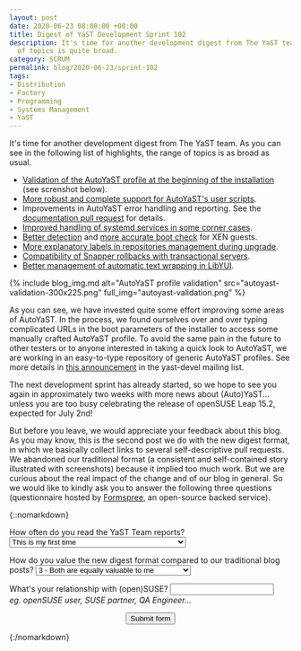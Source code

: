 ```yaml
---
layout: post
date: 2020-06-23 08:00:00 +00:00
title: Digest of YaST Development Sprint 102
description: It's time for another development digest from The YaST team. As usual, the range
  of topics is quite broad.
category: SCRUM
permalink: blog/2020-06-23/sprint-102
tags:
- Distribution
- Factory
- Programming
- Systems Management
- YaST
---
```


It's time for another development digest from The YaST team. As you can see in the following list
of highlights, the range of topics is as broad as usual. 

- [Validation of the AutoYaST profile at the beginning of the
  installation](https://github.com/yast/yast-autoinstallation/pull/624) (see
  screnshot below).
- [More robust and complete support for AutoYaST's user
  scripts](https://github.com/yast/yast-autoinstallation/pull/612).
- Improvements in AutoYaST error handling and reporting. See the [documentation pull
  request](https://github.com/yast/yast-autoinstallation/pull/625) for details.
- [Improved handling of systemd services in some corner
  cases](https://github.com/yast/yast-yast2/pull/1059).
- [Better detection](https://github.com/yast/yast-yast2/pull/1062) and [more accurate boot
  check](https://github.com/yast/yast-storage-ng/pull/1102) for XEN guests.
- [More explanatory labels in repositories management during
  upgrade](https://github.com/yast/yast-installation/pull/863).
- [Compatibility of Snapper rollbacks with transactional
  servers](https://github.com/openSUSE/snapper/pull/540).
- [Better management of automatic text wrapping in
  LibYUI](https://github.com/libyui/libyui/pull/165).

{% include blog_img.md alt="AutoYaST profile validation"
src="autoyast-validation-300x225.png" full_img="autoyast-validation.png" %}

As you can see, we have invested quite some effort improving some areas of AutoYaST. In the process,
we found ourselves over and over typing complicated URLs in the boot parameters of the installer to
access some manually crafted AutoYaST profile. To avoid the same pain in the future to other testers
or to anyone interested in taking a quick look to AutoYaST, we are working in an easy-to-type
repository of generic AutoYaST profiles. See more details in [this
announcement](https://lists.opensuse.org/yast-devel/2020-06/msg00027.html) in the yast-devel mailing
list.

The next development sprint has already started, so we hope to see you again in approximately two
weeks with more news about (Auto)YaST... unless you are too busy celebrating the release of openSUSE
Leap 15.2, expected for July 2nd!

But before you leave, we would appreciate your feedback about this blog. As you may know, this is the
second post we do with the new digest format, in which we basically collect links to several
self-descriptive pull requests. We abandoned our traditional format (a consistent and self-contained
story illustrated with screenshots) because it implied too much work. But we are curious about the
real impact of the change and of our blog in general. So we would like to kindly ask you to answer
the following three questions (questionnaire hosted by [Formspree](https://formspree.io/), an
open-source backed service).

{::nomarkdown}
<form name="input" method="POST" action="https://formspree.io/ancor@suse.de">
  <p>How often do you read the YaST Team reports?
  <select name="frequency">
    <option value="never">This is my first time</option>
    <option value="depends">When I find something interesting in the summary</option>
    <option value="often">Regularly</option>
  </select>
  </p>
  <p>How do you value the new digest format compared to our traditional blog posts?
  <select name="format">
    <option value="1">1 - The new format is basically useless</option>
    <option value="2">2 - I prefer the previous format</option>
    <option value="3" selected="selected">3 - Both are equally valuable to me</option>
    <option value="4">4 - I prefer the new digest format</option>
    <option value="5">5 - The new digest is the only useful format</option>
  </select>
  </p>
  <p>What's your relationship with (open)SUSE? <input type="text" name="role"><br/>
  <i>eg. openSUSE user, SUSE partner, QA Engineer...</i>
  </p>
  <center><input type="submit" value="Submit form" /></center>
  <input type="hidden" name="_subject" value="Formspree test" />
</form>
{:/nomarkdown}
